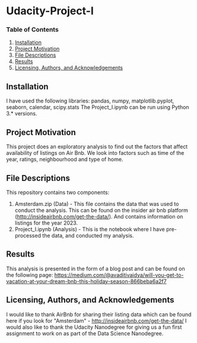 # Udacity-Project-I

### Table of Contents

1. [Installation](#installation)
2. [Project Motivation](#motivation)
3. [File Descriptions](#files)
4. [Results](#results)
5. [Licensing, Authors, and Acknowledgements](#licensing)


## Installation <a name="installation"></a>
I have used the following libraries: pandas, numpy, matplotlib.pyplot, seaborn, calendar, scipy.stats
The Project_I.ipynb can be run using Python 3.* versions.

## Project Motivation <a name="motivation"></a>
This project does an exploratory analysis to find out the factors that affect availability of listings on Air Bnb. We look into factors such as time of the year, ratings, neighbourhood and type of home. 

## File Descriptions <a name="files"></a>
This repository contains two components:
1. Amsterdam.zip (Data) - This file contains the data that was used to conduct the analysis. This can be found on the insider air bnb platform (http://insideairbnb.com/get-the-data/). And contains information on listings for the year 2023. 
2. Project_I.ipynb (Analysis) - This is the notebook where I have pre-processed the data, and conducted my analysis.

## Results <a name="results"></a>
This analysis is presented in the form of a blog post and can be found on the following page:
https://medium.com/@avaditivaidya/will-you-get-to-vacation-at-your-dream-bnb-this-holiday-season-866beba6a2f7

## Licensing, Authors, and Acknowledgements <a name="licensing"></a>
I would like to thank AirBnb for sharing their listing data which can be found here if you look for "Amsterdam" - http://insideairbnb.com/get-the-data/
I would also like to thank the Udacity Nanodegree for giving us a fun first assignment to work on as part of the Data Science Nanodegree.

